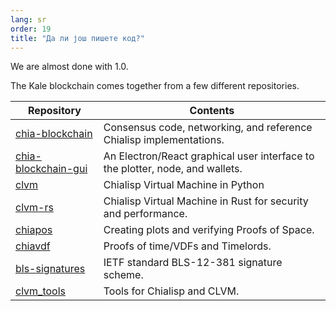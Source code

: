 ```yaml
---
lang: sr
order: 19
title: "Да ли још пишете код?"
---
```


We are almost done with 1.0.

The Kale blockchain comes together from a few different repositories.

| Repository                                                                 | Contents                                                                      |
|----------------------------------------------------------------------------|-------------------------------------------------------------------------------|
| [chia-blockchain](https://github.com/Kale-Network/kale-blockchain)         | Consensus code, networking, and reference Chialisp implementations.           |
| [chia-blockchain-gui](https://github.com/Kale-Network/kale-blockchain-gui) | An Electron/React graphical user interface to the plotter, node, and wallets. |
| [clvm](https://github.com/Chia-Network/clvm)                               | Chialisp Virtual Machine in Python                                            |
| [clvm-rs](https://github.com/Chia-Network/clvm_rs)                         | Chialisp Virtual Machine in Rust for security and performance.                |
| [chiapos](https://github.com/Chia-Network/chiapos)                         | Creating plots and verifying Proofs of Space.                                 |
| [chiavdf](https://github.com/Chia-Network/chiavdf)                         | Proofs of time/VDFs and Timelords.                                            |
| [bls-signatures](https://github.com/Chia-Network/bls-signatures)           | IETF standard BLS-12-381 signature scheme.                                    |
| [clvm_tools](https://github.com/Chia-Network/clvm_tools)                   | Tools for Chialisp and CLVM.                                                  |
